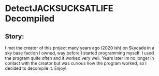 # DetectJACKSUCKSATLIFE Decompiled

## Story:
I met the creator of this project many years ago (2020 ish) on Skycade in a sky base faction I owned, way before I started programming myself. I used the program quite often and it worked very well. Years later Im no longer in contact with the creator but was curious how the program worked, so I decided to decompile it. Enjoy!
